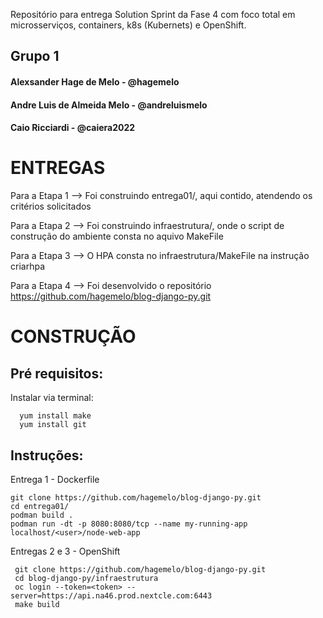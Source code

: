 Repositório para entrega Solution Sprint da Fase 4 com foco total em microsserviços, containers, k8s (Kubernets) e OpenShift.

## Grupo 1
#### Alexsander Hage de Melo - @hagemelo
#### Andre Luis de Almeida Melo - @andreluismelo
#### Caio Ricciardi - @caiera2022

# ENTREGAS

  Para a Etapa 1 --> Foi construindo entrega01/, aqui contido, atendendo os critérios solicitados

  Para a Etapa 2 --> Foi construindo infraestrutura/, onde o script de construção do ambiente consta no aquivo MakeFile

  Para a Etapa 3 --> O HPA consta no infraestrutura/MakeFile na instrução criarhpa

  Para a Etapa 4 --> Foi desenvolvido o repositório https://github.com/hagemelo/blog-django-py.git

# CONSTRUÇÃO

## Pré requisitos:

Instalar via terminal:

```
  yum install make
  yum install git
```

## Instruções:

Entrega 1 - Dockerfile
```  
git clone https://github.com/hagemelo/blog-django-py.git
cd entrega01/ 
podman build . 
podman run -dt -p 8080:8080/tcp --name my-running-app localhost/<user>/node-web-app
```

Entregas 2 e 3 - OpenShift
 
 ```
  git clone https://github.com/hagemelo/blog-django-py.git
  cd blog-django-py/infraestrutura
  oc login --token=<token> --server=https://api.na46.prod.nextcle.com:6443
  make build
```

